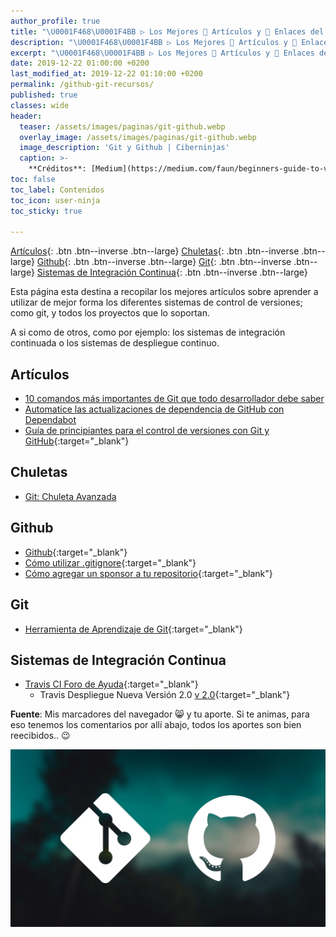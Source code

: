 ```yaml
---
author_profile: true
title: "\U0001F468‍\U0001F4BB ▷ Los Mejores 📰 Artículos y 🔗 Enlaces del Mundo Sobre Git y Github"
description: "\U0001F468‍\U0001F4BB ▷ Los Mejores 📰 Artículos y 🔗 Enlaces del Mundo Sobre Git y Github"
excerpt: "\U0001F468‍\U0001F4BB ▷ Los Mejores 📰 Artículos y 🔗 Enlaces del Mundo Sobre Git y Github"
date: 2019-12-22 01:00:00 +0200
last_modified_at: 2019-12-22 01:10:00 +0200
permalink: /github-git-recursos/
published: true
classes: wide
header:
  teaser: /assets/images/paginas/git-github.webp
  overlay_image: /assets/images/paginas/git-github.webp
  image_description: 'Git y Github | Ciberninjas'
  caption: >-
    **Créditos**: [Medium](https://medium.com/faun/beginners-guide-to-version-control-using-git-and-github-8bf44b421140)
toc: false
toc_label: Contenidos
toc_icon: user-ninja
toc_sticky: true

---
```


[Artículos](/github-git-recursos/#artículos){: .btn .btn--inverse .btn--large} [Chuletas](/github-git-recursos/#chuletas){: .btn .btn--inverse .btn--large} [Github](/github-git-recursos/#github){: .btn .btn--inverse .btn--large} [Git](/github-git-recursos/#git){: .btn .btn--inverse .btn--large} [Sistemas de Integración Continua](/github-git-recursos/#sistemas-de-integración-continua){: .btn .btn--inverse .btn--large}

Esta página esta destina a recopilar los mejores artículos sobre aprender a utilizar de mejor forma los diferentes sistemas de control de versiones; como git, y todos los proyectos que lo soportan.

A si como de otros, como por ejemplo: los sistemas de integración continuada o los sistemas de despliegue continuo.

## Artículos

* [10 comandos más importantes de Git que todo desarrollador debe saber](https://www.freecodecamp.org/news/10-important-git-commands-that-every-developer-should-know/)
* [Automatice las actualizaciones de dependencia de GitHub con Dependabot](https://bolajiayodeji.com/automate-github-dependency-updates-with-dependabot-ck4u3kd2d00hktjs1llbiuf8d)
* [Guía de principiantes para el control de versiones con Git y GitHub](https://medium.com/faun/beginners-guide-to-version-control-using-git-and-github-8bf44b421140){:target="_blank"}

## Chuletas

* [Git: Chuleta Avanzada](https://dev.to/maxpou/git-cheat-sheet-advanced-3a17)

## Github

* [Github](https://help.github.com/es/github){:target="_blank"}
* [Cómo utilizar .gitignore](https://desarrolloweb.com/articulos/archivo-gitignore.html){:target="_blank"}
* [Cómo agregar un sponsor a tu repositorio](https://help.github.com/es/github/administering-a-repository/displaying-a-sponsor-button-in-your-repository){:target="_blank"}

## Git

* [Herramienta de Aprendizaje de Git](https://learngitbranching.js.org/?demo){:target="_blank"}

## Sistemas de Integración Continua

* [Travis CI Foro de Ayuda](https://travis-ci.community/latest){:target="_blank"}
  * Travis Despliegue Nueva Versión 2.0 [v 2.0](https://docs.travis-ci.com/user/deployment-v2){:target="_blank"}

**Fuente**: Mis marcadores del navegador 😸 y tu aporte. Si te animas,  para eso tenemos los comentarios por allí abajo, todos los aportes son bien reecibidos.. 😉

![](/assets/images/paginas/git-github.webp)